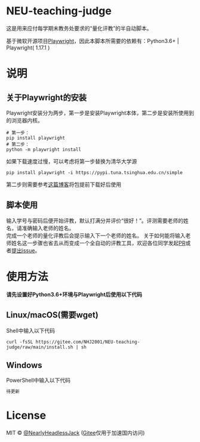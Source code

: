 # NEU-teaching-judge
这是用来应付每学期末教务处要求的“量化评教”的半自动脚本。

基于微软开源项目[Playwright](https://github.com/microsoft/playwright)，因此本脚本所需要的依赖有：Python3.6+ | Playwright( 1.17.1 )
# 说明
## 关于Playwright的安装
Playwright安装分为两步，第一步是安装Playwright本体，第二步是安装所使用到的浏览器内核。
```Shell
# 第一步：
pip install playwright
# 第二步：
python -m playwright install
```
如果下载速度过慢，可以考虑将第一步替换为清华大学源
```Shell
pip install playwright -i https://pypi.tuna.tsinghua.edu.cn/simple
```
第二步则需要参考[这篇博客](https://blog.csdn.net/qq_37673575/article/details/113978787?ops_request_misc=%257B%2522request%255Fid%2522%253A%2522164174943116780271590806%2522%252C%2522scm%2522%253A%252220140713.130102334.pc%255Fall.%2522%257D&request_id=164174943116780271590806&biz_id=0&utm_medium=distribute.pc_search_result.none-task-blog-2~all~first_rank_ecpm_v1~rank_v31_ecpm-5-113978787.pc_search_result_cache&utm_term=playwright&spm=1018.2226.3001.4187)将包提前下载好后使用
## 脚本使用
输入学号与密码后便开始评教，默认打满分并评价“很好！”。评测需要老师的姓名，请准确输入老师的姓名。<br>
完成一个老师的量化评教后会提示输入下一个老师的姓名。
关于如何能将输入老师姓名这一步骤也省去从而变成一个全自动的评教工具，欢迎各位同学发起[PR](https://github.com/NearlyHeadlessJack/NEU-teaching-judge/pulls)或者[提出issue](https://github.com/NearlyHeadlessJack/NEU-teaching-judge/issues)。
# 使用方法
**请先设置好Python3.6+环境与Playwright后使用以下代码**
## Linux/macOS(需要wget)
Shell中输入以下代码
```Shell
curl -fsSL https://gitee.com/NHJ2001/NEU-teaching-judge/raw/main/install.sh | sh
```
## Windows
PowerShell中输入以下代码
```PowerShell
待更新
```
# License
MIT © [@NearlyHeadlessJack](https://github.com/NearlyHeadlessJack) ([Gitee](https://gitee.com/NHJ2001)仅用于加速国内访问)







